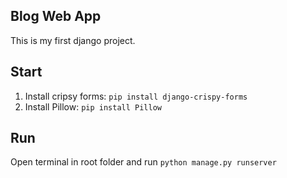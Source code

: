 ## Blog Web App

This is my first django project.

## Start

1. Install cripsy forms: `pip install django-crispy-forms`
2. Install Pillow: `pip install Pillow`

## Run 

Open terminal in root folder and run `python manage.py runserver`
